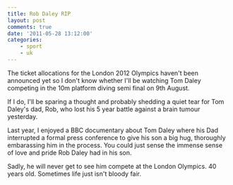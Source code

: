 ```yaml
---
title: Rob Daley RIP
layout: post
comments: true
date: '2011-05-28 13:12:00'
categories:
    - sport
    - uk
---
```

The ticket allocations for the London 2012 Olympics haven't been
announced yet so I don't know whether I'll be watching Tom Daley
competing in the 10m platform diving semi final on 9th August.

If I do, I'll be sparing a thought and probably shedding a quiet tear
for Tom Daley's dad, Rob, who lost his 5 year battle against a brain
tumour yesterday.

Last year, I enjoyed a BBC documentary about Tom Daley where his Dad
interrupted a formal press conference to give his son a big hug,
thoroughly embarassing him in the process. You could just sense the
immense sense of love and pride Rob Daley had in his son.

Sadly, he will never get to see him compete at the London Olympics. 40
years old. Sometimes life just isn't bloody fair.
